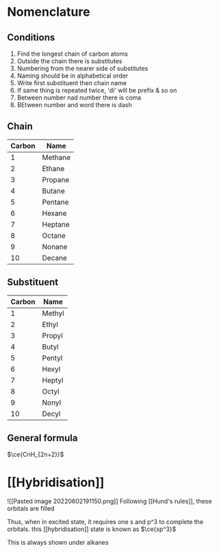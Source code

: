 # Nomenclature
## Conditions
1) Find the longest chain of carbon atoms
2) Outside the chain there is substitutes
3) Numbering from the nearer side of substitutes
4) Naming should be in alphabetical order
5) Write first substituent then chain name
6) If same thing is repeated twice, 'di' will be prefix & so on
7) Between number nad number there is coma
8) BEtween number and word there is dash

## Chain
| Carbon | Name    |
| ------ | ------- |
| 1      | Methane |
| 2      | Ethane  |
| 3      | Propane |
| 4      | Butane  |
| 5      | Pentane |
| 6      | Hexane  |
| 7      | Heptane |
| 8      | Octane  |
| 9      | Nonane  |
| 10     | Decane  |

## Substituent
| Carbon | Name   |
| ------ | ------ |
| 1      | Methyl |
| 2      | Ethyl  |
| 3      | Propyl |
| 4      | Butyl  |
| 5      | Pentyl |
| 6      | Hexyl  |
| 7      | Heptyl |
| 8      | Octyl  |
| 9      | Nonyl  |
| 10     | Decyl  |

## General formula
$\ce{CnH_{2n+2}}$


# [[Hybridisation]]

![[Pasted image 20220602191150.png]]
Following [[Hund's rules]], these orbitals are filled

Thus, when in excited state, it requires one s and p^3 to complete the orbitals. this [[hybridisation]] state is known as $\ce{sp^3}$  

This is always shown under alkanes
